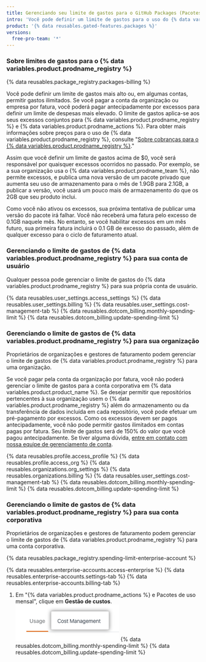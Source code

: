 ```yaml
---
title: Gerenciando seu limite de gastos para o GitHub Packages (Pacotes do GitHub)
intro: 'Você pode definir um limite de gastos para o uso do {% data variables.product.prodname_registry %}.'
product: '{% data reusables.gated-features.packages %}'
versions:
  free-pro-team: '*'
---
```


### Sobre limites de gastos para o {% data variables.product.prodname_registry %}

{% data reusables.package_registry.packages-billing %}

Você pode definir um limite de gastos mais alto ou, em algumas contas, permitir gastos ilimitados. Se você pagar a conta da organização ou empresa por fatura, você poderá pagar antecipadamente por excessos para definir um limite de despesas mais elevado. O limite de gastos aplica-se aos seus excessos conjuntos para {% data variables.product.prodname_registry %} e {% data variables.product.prodname_actions %}. Para obter mais informações sobre preços para o uso de {% data variables.product.prodname_registry %}, consulte "[Sobre cobranças para o {% data variables.product.prodname_registry %}](/github/setting-up-and-managing-billing-and-payments-on-github/about-billing-for-github-packages)."

Assim que você definir um limite de gastos acima de $0, você será responsável por quaisquer excessos ocorridos no passado. Por exemplo, se a sua organização usa o {% data variables.product.prodname_team %}, não permite excessos, e publica uma nova versão de um pacote privado que aumenta seu uso de armazenamento para o mês de 1.9GB para 2.1GB, a publicar a versão, você usará um pouco mais de armazenamento do que os 2GB que seu produto inclui.

Como você não ativou os excessos, sua próxima tentativa de publicar uma versão do pacote irá falhar. Você não receberá uma fatura pelo excesso de 0.1GB naquele mês. No entanto, se você habilitar excessos em um mês futuro, sua primeira fatura incluirá o 0.1 GB de excesso do passado, além de qualquer excesso para o ciclo de faturamento atual.

### Gerenciando o limite de gastos de {% data variables.product.prodname_registry %} para sua conta de usuário

Qualquer pessoa pode gerenciar o limite de gastos do {% data variables.product.prodname_registry %} para sua própria conta de usuário.

{% data reusables.user_settings.access_settings %}
{% data reusables.user_settings.billing %}
{% data reusables.user_settings.cost-management-tab %}
{% data reusables.dotcom_billing.monthly-spending-limit %}
{% data reusables.dotcom_billing.update-spending-limit %}

### Gerenciando o limite de gastos de {% data variables.product.prodname_registry %} para sua organização

Proprietários de organizações e gestores de faturamento podem gerenciar o limite de gastos de {% data variables.product.prodname_registry %} para uma organização.

Se você pagar pela conta da organização por fatura, você não poderá gerenciar o limite de gastos para a conta corporativa em {% data variables.product.product_name %}. Se desejar permitir que repositórios pertencentes à sua organização usem o {% data variables.product.prodname_registry %} além do armazenamento ou da transferência de dados incluída em cada repositório, você pode efetuar um pré-pagamento por excessos. Como os excessos devem ser pagos antecipadamente, você não pode permitir gastos ilimitados em contas pagas por fatura. Seu limite de gastos será de 150% do valor que você pagou antecipadamente. Se tiver alguma dúvida, [entre em contato com nossa equipe de gerenciamento de conta](https://enterprise.github.com/contact).

{% data reusables.profile.access_profile %}
{% data reusables.profile.access_org %}
{% data reusables.organizations.org_settings %}
{% data reusables.organizations.billing %}
{% data reusables.user_settings.cost-management-tab %}
{% data reusables.dotcom_billing.monthly-spending-limit %}
{% data reusables.dotcom_billing.update-spending-limit %}

### Gerenciando o limite de gastos de {% data variables.product.prodname_registry %} para sua conta corporativa

Proprietários de organizações e gestores de faturamento podem gerenciar o limite de gastos de {% data variables.product.prodname_registry %} para uma conta corporativa.

{% data reusables.package_registry.spending-limit-enterprise-account %}

{% data reusables.enterprise-accounts.access-enterprise %}
{% data reusables.enterprise-accounts.settings-tab %}
{% data reusables.enterprise-accounts.billing-tab %}
1. Em "{% data variables.product.prodname_actions %} e Pacotes de uso mensal", clique em **Gestão de custos**. ![Aba de gestão de custos](/assets/images/help/settings/cost-management-tab-enterprise.png)
{% data reusables.dotcom_billing.monthly-spending-limit %}
{% data reusables.dotcom_billing.update-spending-limit %}
